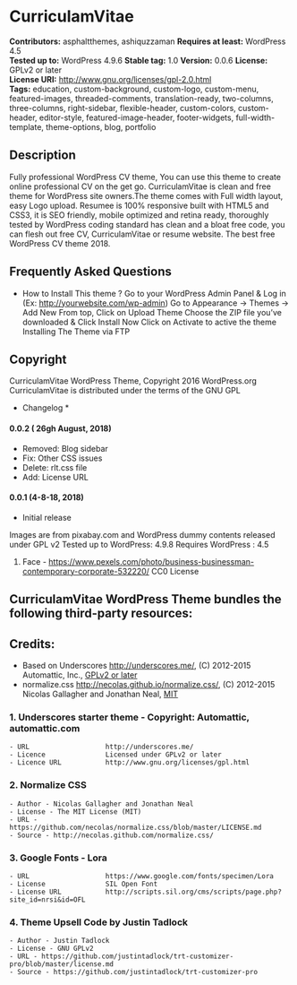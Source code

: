 # CurriculamVitae 

**Contributors:** asphaltthemes, ashiquzzaman
**Requires at least:** WordPress 4.5  
**Tested up to:** WordPress 4.9.6
**Stable tag:** 1.0
**Version:** 0.0.6 
**License:** GPLv2 or later  
**License URI:** http://www.gnu.org/licenses/gpl-2.0.html  
**Tags:** education, custom-background, custom-logo, custom-menu, featured-images, threaded-comments, translation-ready, two-columns, three-columns, right-sidebar, flexible-header, custom-colors, custom-header, editor-style, featured-image-header, footer-widgets, full-width-template, theme-options, blog, portfolio


## Description

Fully professional WordPress CV theme, You can use this theme to create online professional CV on the get go. CurriculamVitae is  clean and free theme for WordPress site owners.The theme comes with Full width layout, easy Logo upload. Resumee is 100% responsive built with HTML5 and CSS3, it is SEO friendly, mobile optimized and retina ready, thoroughly tested by WordPress coding standard has clean and a bloat free code, you can flesh out free CV, CurriculamVitae or resume website. The best free WordPress CV theme 2018.



## Frequently Asked Questions

* How to Install This theme ?
Go to your WordPress Admin Panel & Log in (Ex: http://yourwebsite.com/wp-admin)
Go to Appearance -> Themes -> Add New
From top, Click on Upload Theme
Choose the ZIP file you’ve downloaded & Click Install Now
Click on Activate to active the theme
Installing The Theme via FTP


## Copyright

CurriculamVitae WordPress Theme, Copyright 2016 WordPress.org
CurriculamVitae is distributed under the terms of the GNU GPL



* Changelog *

#### 0.0.2 ( 26gh August, 2018)
- Removed: Blog sidebar
- Fix: Other CSS issues
- Delete: rlt.css file
- Add: License URL


#### 0.0.1 (4-8-18, 2018)
- Initial release 



Images are from pixabay.com and WordPress dummy contents released under GPL v2
Tested up to WordPress: 4.9.8
Requires WordPress    : 4.5



1. Face - https://www.pexels.com/photo/business-businessman-contemporary-corporate-532220/
CC0 License



CurriculamVitae WordPress Theme bundles the following third-party resources:
-------------------------------------------------------
Credits:
-------------------------------------------------------


* Based on Underscores http://underscores.me/, (C) 2012-2015 Automattic, Inc., [GPLv2 or later](https://www.gnu.org/licenses/gpl-2.0.html)
* normalize.css http://necolas.github.io/normalize.css/, (C) 2012-2015 Nicolas Gallagher and Jonathan Neal, [MIT](http://opensource.org/licenses/MIT)


### 1. Underscores starter theme - Copyright: Automattic, automattic.com 
    - URL                   http://underscores.me/
    - Licence               Licensed under GPLv2 or later    
    - Licence URL           http://www.gnu.org/licenses/gpl.html


### 2. Normalize CSS
    - Author - Nicolas Gallagher and Jonathan Neal 
    - License - The MIT License (MIT)   
    - URL - https://github.com/necolas/normalize.css/blob/master/LICENSE.md
    - Source - http://necolas.github.com/normalize.css/


### 3. Google Fonts - Lora
    - URL                   https://www.google.com/fonts/specimen/Lora
    - License               SIL Open Font
    - License URL           http://scripts.sil.org/cms/scripts/page.php?site_id=nrsi&id=OFL


### 4. Theme Upsell Code by Justin Tadlock
    - Author - Justin Tadlock
    - License - GNU GPLv2  
    - URL - https://github.com/justintadlock/trt-customizer-pro/blob/master/license.md
    - Source - https://github.com/justintadlock/trt-customizer-pro
